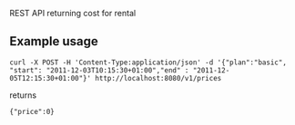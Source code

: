 REST API returning cost for rental

## Example usage

```
curl -X POST -H 'Content-Type:application/json' -d '{"plan":"basic", "start": "2011-12-03T10:15:30+01:00","end" : "2011-12-05T12:15:30+01:00"}' http://localhost:8080/v1/prices
```

returns

```
{"price":0}
```